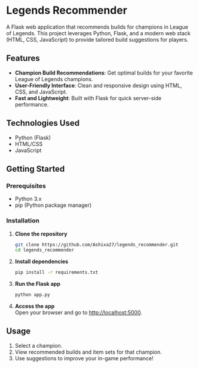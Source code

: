 # Legends Recommender

A Flask web application that recommends builds for champions in League of Legends. This project leverages Python, Flask, and a modern web stack (HTML, CSS, JavaScript) to provide tailored build suggestions for players.

## Features

- **Champion Build Recommendations**: Get optimal builds for your favorite League of Legends champions.
- **User-Friendly Interface**: Clean and responsive design using HTML, CSS, and JavaScript.
- **Fast and Lightweight**: Built with Flask for quick server-side performance.

## Technologies Used

- Python (Flask)
- HTML/CSS
- JavaScript

## Getting Started

### Prerequisites

- Python 3.x
- pip (Python package manager)

### Installation

1. **Clone the repository**
    ```bash
    git clone https://github.com/Ashixa27/legends_recommender.git
    cd legends_recommender
    ```

2. **Install dependencies**
    ```bash
    pip install -r requirements.txt
    ```

3. **Run the Flask app**
    ```bash
    python app.py
    ```

4. **Access the app**  
    Open your browser and go to [http://localhost:5000](http://localhost:5000).

## Usage

1. Select a champion.
2. View recommended builds and item sets for that champion.
3. Use suggestions to improve your in-game performance!
